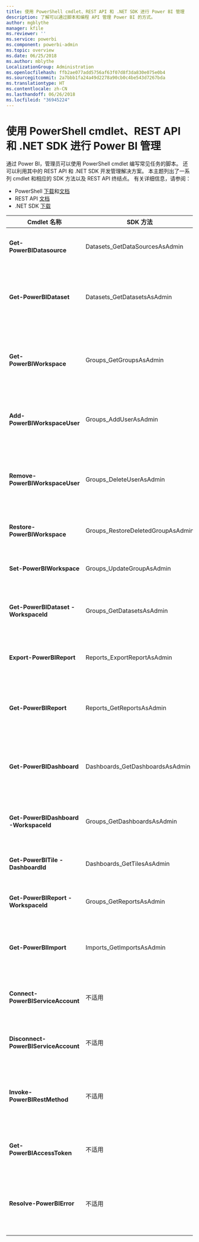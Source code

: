 ```yaml
---
title: 使用 PowerShell cmdlet、REST API 和 .NET SDK 进行 Power BI 管理
description: 了解可以通过脚本和编程 API 管理 Power BI 的方式。
author: mgblythe
manager: kfile
ms.reviewer: ''
ms.service: powerbi
ms.component: powerbi-admin
ms.topic: overview
ms.date: 06/25/2018
ms.author: mblythe
LocalizationGroup: Administration
ms.openlocfilehash: ffb2ae077add5756af63f07d8f3da830e075e0b4
ms.sourcegitcommit: 2a7bbb1fa24a49d2278a90cb0c4be543d7267bda
ms.translationtype: HT
ms.contentlocale: zh-CN
ms.lasthandoff: 06/26/2018
ms.locfileid: "36945224"
---
```

# <a name="powershell-cmdlets-rest-apis-and-net-sdk-for-power-bi-administration"></a>使用 PowerShell cmdlet、REST API 和 .NET SDK 进行 Power BI 管理
通过 Power BI，管理员可以使用 PowerShell cmdlet 编写常见任务的脚本。 还可以利用其中的 REST API 和 .NET SDK 开发管理解决方案。 本主题列出了一系列 cmdlet 和相应的 SDK 方法以及 REST API 终结点。 有关详细信息，请参阅：

  - PowerShell [下载](https://www.powershellgallery.com/packages/MicrosoftPowerBIMgmt/)和[文档](https://docs.microsoft.com/powershell/power-bi/overview?view=powerbi-ps)
  - REST API [文档](https://docs.microsoft.com/rest/api/power-bi/admin)
  - .NET SDK [下载](https://www.nuget.org/packages/Microsoft.PowerBI.Api/) 


| **Cmdlet 名称** | **SDK 方法** | **REST API 终结点** | **说明** |
| --- | --- | --- | --- |
| **Get-PowerBIDatasource** | Datasets\_GetDataSourcesAsAdmin | /v1.0/myorg/admin/datasets/{datasetkey}/datasources | 获取给定数据集的数据源。 |
| **Get-PowerBIDataset** | Datasets\_GetDatasetsAsAdmin | /v1.0/myorg/admin/datasets | 获取 Power BI 租户中的完整数据集列表。 |
| **Get-PowerBIWorkspace** | Groups\_GetGroupsAsAdmin | /v1.0/myorg/admin/groups | 获取 Power BI 租户中的完整工作区列表。 |
| **Add-PowerBIWorkspaceUser** | Groups\_AddUserAsAdmin | /v1.0/myorg/admin/groups/{groupId}/users | 将用户作为成员添加到给定的工作区。 |
| **Remove-PowerBIWorkspaceUser** | Groups\_DeleteUserAsAdmin | /v1.0/myorg/admin/groups/{groupId}/users/{user} | 从给定工作区的成员身份列表中删除用户。 |
| **Restore-PowerBIWorkspace** | Groups\_RestoreDeletedGroupAsAdmin | /v1.0/myorg/admin/groups/{groupId}/restore | 还原已删除的工作区。 |
| **Set-PowerBIWorkspace** | Groups\_UpdateGroupAsAdmin | /v1.0/myorg/admin/groups/{groupId} | 更新给定工作区的属性。 |
| **Get-PowerBIDataset -WorkspaceId** | Groups\_GetDatasetsAsAdmin | /v1.0/myorg/admin/groups/{group\_id}/datasets | 获取给定工作区中的数据集。 |
| **Export-PowerBIReport** | Reports\_ExportReportAsAdmin | 不适用 | 将给定报表导出到本地文件。 |
| **Get-PowerBIReport** | Reports\_GetReportsAsAdmin | /v1.0/myorg/admin/reports | 获取 Power BI 租户中的完整报表列表。 |
| **Get-PowerBIDashboard** | Dashboards\_GetDashboardsAsAdmin | /v1.0/myorg/admin/dashboards | 获取 Power BI 租户中的完整仪表板列表。 |
| **Get-PowerBIDashboard -WorkspaceId** | Groups\_GetDashboardsAsAdmin | /v1.0/myorg/admin/groups/{group\_id}/dashboards | 获取给定工作区中的仪表板。 |
| **Get-PowerBITile -DashboardId** | Dashboards\_GetTilesAsAdmin | /v1.0/myorg/admin/dashboards/{dashboard\_id}/tiles | 获取给定仪表板的磁贴。 |
| **Get-PowerBIReport -WorkspaceId** | Groups\_GetReportsAsAdmin | /v1.0/myorg/admin/groups/{group\_id}/reports | 获取给定工作区中的报表。 |
| **Get-PowerBIImport** | Imports\_GetImportsAsAdmin | /v1.0/myorg/admin/imports | 获取 Power BI 租户中的完整导出列表。 |
| **Connect-PowerBIServiceAccount** | 不适用 | 不适用 | 登录 Power BI 并启动一个会话。 |
| **Disconnect-PowerBIServiceAccount** | 不适用 | 不适用 | 注销 Power BI 并关闭现有会话。 |
| **Invoke-PowerBIRestMethod** | 不适用 | 不适用 | 将任意 REST API 调用发送到 Power BI。 |
| **Get-PowerBIAccessToken** | 不适用 | 不适用 | 在会话中获取 Power BI 访问令牌。 |
| **Resolve-PowerBIError** | 不适用 | 不适用 | 获取失败 cmdlet 调用的详细错误信息。 |